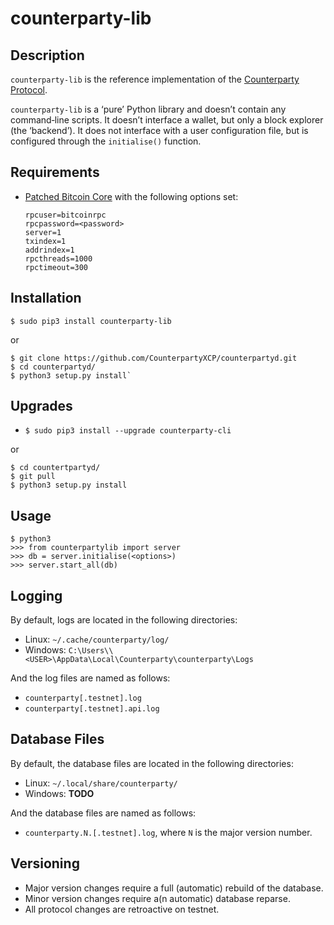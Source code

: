 # counterparty-lib

## Description

`counterparty-lib` is the reference implementation of the [Counterparty Protocol](https://counterparty.io).

`counterparty-lib` is a ‘pure’ Python library and doesn’t contain any command‐line scripts. It doesn’t interface a wallet, but only a block explorer (the ‘backend’). It does not interface with a user configuration file, but is configured through the `initialise()` function.


## Requirements

* [Patched Bitcoin Core](https://github.com/btcdrak/bitcoin/releases) with the following options set:

	```
	rpcuser=bitcoinrpc
	rpcpassword=<password>
	server=1
	txindex=1
	addrindex=1
	rpcthreads=1000
	rpctimeout=300
	```


## Installation

`$ sudo pip3 install counterparty-lib`

or

```
$ git clone https://github.com/CounterpartyXCP/counterpartyd.git
$ cd counterpartyd/
$ python3 setup.py install`
```


## Upgrades

* `$ sudo pip3 install --upgrade counterparty-cli`

or

```
$ cd countertpartyd/
$ git pull
$ python3 setup.py install
```


## Usage

```
$ python3
>>> from counterpartylib import server
>>> db = server.initialise(<options>)
>>> server.start_all(db)
```

## Logging

By default, logs are located in the following directories:

* Linux: `~/.cache/counterparty/log/`
* Windows: `C:\Users\\<USER>\AppData\Local\Counterparty\counterparty\Logs`

And the log files are named as follows:
* `counterparty[.testnet].log`
* `counterparty[.testnet].api.log`


## Database Files

By default, the database files are located in the following directories:

* Linux: `~/.local/share/counterparty/`
* Windows: **TODO**

And the database files are named as follows:

* `counterparty.N.[.testnet].log`, where `N` is the major version number.


## Versioning

* Major version changes require a full (automatic) rebuild of the database.
* Minor version changes require a(n automatic) database reparse.
* All protocol changes are retroactive on testnet.
